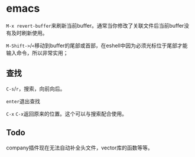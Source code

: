 # emacs

`M-x revert-buffer`来刷新当前buffer。通常当你修改了关联文件后当前buffer没有及时刷新使用。

`M-Shift->`/`<`移动到buffer的尾部或首部，在eshell中因为必须光标位于尾部才能输入命令，所以非常实用；

## 查找

`C-s`/`r`，搜索，向前向后。

`enter`退出查找

`C-x` `C-x`返回原来的位置。这个可以与搜索配合使用。

## Todo

company插件现在无法自动补全头文件，vector库的函数等等。